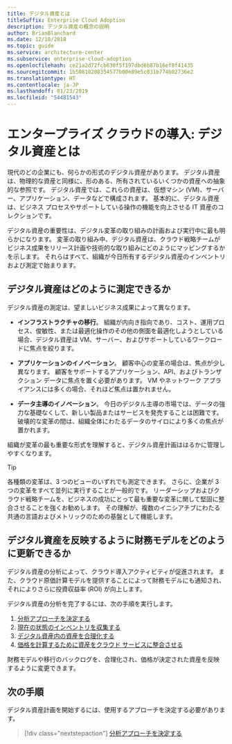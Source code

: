 ```yaml
---
title: デジタル資産とは
titleSuffix: Enterprise Cloud Adoption
description: デジタル資産の概念の説明
author: BrianBlanchard
ms.date: 12/10/2018
ms.topic: guide
ms.service: architecture-center
ms.subservice: enterprise-cloud-adoption
ms.openlocfilehash: ce21a2d72fcb630f5f197dbd6b87b16ef8f41435
ms.sourcegitcommit: 1b50810208354577b00e89e5c031b774b02736e2
ms.translationtype: HT
ms.contentlocale: ja-JP
ms.lasthandoff: 01/23/2019
ms.locfileid: "54481543"
---
```

# <a name="enterprise-cloud-adoption-what-is-a-digital-estate"></a>エンタープライズ クラウドの導入: デジタル資産とは

現代のどの企業にも、何らかの形式のデジタル資産があります。 デジタル資産は、物理的な資産と同様に、形のある、所有されているいくつかの資産への抽象的な参照です。 デジタル資産では、これらの資産は、仮想マシン (VM)、サーバー、アプリケーション、データなどで構成されます。 基本的に、デジタル資産は、ビジネス プロセスやサポートしている操作の機能を向上させる IT 資産のコレクションです。

デジタル資産の重要性は、デジタル変革の取り組みの計画および実行中に最も明らかになります。 変革の取り組み中、デジタル資産は、クラウド戦略チームがビジネス成果をリリース計画や技術的な取り組みにどのようにマッピングするかを示します。 それらはすべて、組織が今日所有するデジタル資産のインベントリおよび測定で始まります。

## <a name="how-can-a-digital-estate-be-measured"></a>デジタル資産はどのように測定できるか

デジタル資産の測定は、望ましいビジネス成果によって異なります。

- **インフラストラクチャの移行**。 組織が内向き指向であり、コスト、運用プロセス、俊敏性、または最適化操作のその他の側面を最適化しようとしている場合、デジタル資産は VM、サーバー、およびサポートしているワークロードに焦点を絞ります。

- **アプリケーションのイノベーション**。 顧客中心の変革の場合は、焦点が少し異なります。 顧客をサポートするアプリケーション、API、およびトランザクション データに焦点を置く必要があります。 VM やネットワーク アプライアンスには多くの場合、それほど焦点は置かれません。

- **データ主導のイノベーション**。 今日のデジタル主導の市場では、データの強力な基礎なくして、新しい製品またはサービスを発売することは困難です。 破壊的な変革の間は、組織全体にわたるデータのサイロにより多くの焦点が置かれます。

組織が変革の最も重要な形式を理解すると、デジタル資産計画ははるかに管理しやすくなります。

> [!TIP]
> 各種類の変革は、3 つのビューのいずれでも測定できます。 さらに、企業が 3 つの変革をすべて並列に実行することが一般的です。 リーダーシップおよびクラウド戦略チームを、ビジネスの成功にとって最も重要な変革に関して堅固に整合させることを強くお勧めします。 その理解が、複数のイニシアチブにわたる共通の言語およびメトリックのための基盤として機能します。

## <a name="how-can-a-financial-model-be-updated-to-reflect-the-digital-estate"></a>デジタル資産を反映するように財務モデルをどのように更新できるか

デジタル資産の分析によって、クラウド導入アクティビティが促進されます。 また、クラウド原価計算モデルを提供することによって財務モデルにも通知され、それによりさらに投資収益率 (ROI) が向上します。

デジタル資産の分析を完了するには、次の手順を実行します。

1. [分析アプローチを決定する](approach.md)
1. [現在の状態のインベントリを収集する](inventory.md)
1. [デジタル資産内の資産を合理化する](rationalize.md)
1. [価格を計算するために資産をクラウド サービスに整合させる](calculate.md)

財務モデルや移行のバックログを、合理化され、価格が決定された資産を反映するように変更できます。

## <a name="next-steps"></a>次の手順

デジタル資産計画を開始するには、使用するアプローチを決定する必要があります。

> [!div class="nextstepaction"]
> [分析アプローチを決定する](approach.md)